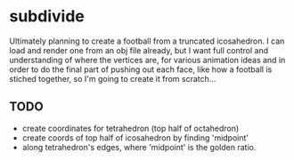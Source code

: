 # subdivide

Ultimately planning to create a football from a truncated icosahedron.
I can load and render one from an obj file already,
but I want full control and understanding of where the 
vertices are, for various animation ideas and 
in order to do the final part of pushing out each face, like how a football is stiched
together, so I'm going to create it from scratch...

## TODO
- create coordinates for tetrahedron (top half of octahedron)
- create coords of top half of icosahedron by finding 'midpoint'
- along tetrahedron's edges, where 'midpoint' is the golden ratio.

